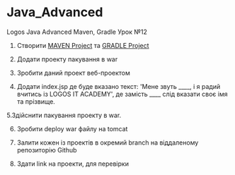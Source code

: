 # Java_Advanced
Logos Java Advanced
Mаven, Gradle
Урок №12

1. Створити [MAVEN Project](https://github.com/AnD-FLuX/Java_Advanced/tree/lesson_12_maven) та  [GRADLE Project](https://github.com/AnD-FLuX/Java_Advanced/tree/lesson_12_gradle)

2. Додати проекту пакування в war

3. Зробити даний проект веб-проектом

4. Додати index.jsp де буде вказано текст: 'Мене звуть ____, і я радий вчитись із LOGOS IT ACADEMY', де замість ____ слід вказати своє імя та прізвище.

5.Здійснити пакування проекту в war.

6. Зробити deploy war файлу на tomcat

7. Залити кожен із проектів в окремий branch на віддаленому репозиторію Github

8. Здати link на проекти, для перевірки

